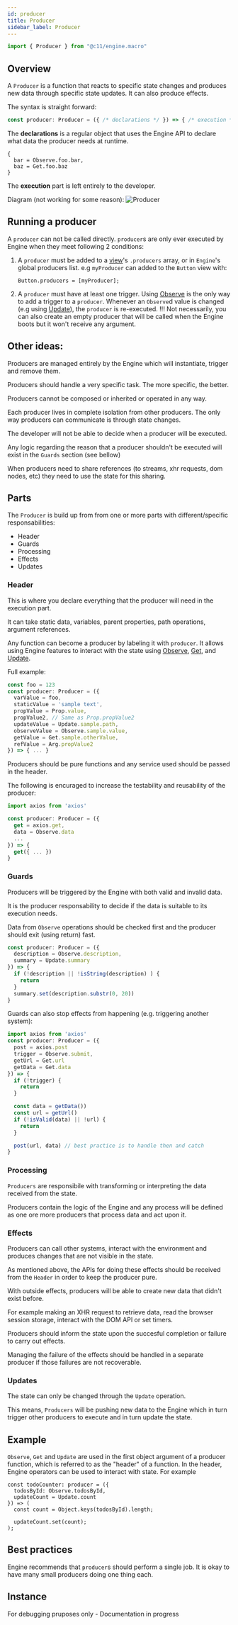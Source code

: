 ```yaml
---
id: producer
title: Producer
sidebar_label: Producer
---
```


```ts
import { Producer } from "@c11/engine.macro"
```

## Overview

A `Producer` is a function that reacts to specific state changes and produces new data through specific state updates. It can also produce effects. 


The syntax is straight forward:
```ts
const producer: Producer = ({ /* declarations */ }) => { /* execution */ }
```

The **declarations** is a regular object that uses the Engine API to declare what data the producer needs at runtime.

```
{
  bar = Observe.foo.bar,
  baz = Get.foo.baz
}
```

The **execution** part is left entirely to the developer.

Diagram (not working for some reason):
![Producer](/img/producer.jpg)

## Running a producer

A `producer` can not be called directly. `producer`s are only ever executed by
Engine when they meet following 2 conditions:

 1. A `producer` must be added to a [view](/docs/api/view)'s `.producers` array,
    or in `Engine`'s global producers list. e.g `myProducer` can added to the
    `Button` view with:

    ```tsx
    Button.producers = [myProducer];
    ```
  2. A `producer` must have at least one trigger. Using
     [Observe](/docs/api/observe) is the only way to add a trigger to a
     `producer`. Whenever an `Observe`d value is changed (e.g using
     [Update](/docs/api/update)), the `producer` is re-executed.
     !!! Not necessarily, you can also create an empty producer that will be called when the Engine boots but it won't receive any argument.


## Other ideas:

Producers are managed entirely by the Engine which will instantiate, trigger and remove them.

Producers should handle a very specific task. The more specific, the better.

Producers cannot be composed or inherited or operated in any way.

Each producer lives in complete isolation from other producers. The only way producers can communicate is through state changes.

The developer will not be able to decide when a producer will be executed.

Any logic regarding the reason that a producer shouldn't be executed will exist in the `Guards` section (see bellow)

When producers need to share references (to streams, xhr requests, dom nodes, etc) they need to use the state for this sharing.

## Parts

The `Producer` is build up from from one or more parts with different/specific responsabilities:

- Header
- Guards
- Processing
- Effects
- Updates

### Header

This is where you declare everything that the producer will need in the execution part.

It can take static data, variables, parent properties, path operations, argument references.

Any function can become a producer by labeling it with `producer`. It allows using Engine features to interact with
the state using [Observe](/docs/api/observe), [Get](/docs/api/get), and
[Update](/docs/api/update).

Full example:

```ts
const foo = 123
const producer: Producer = ({
  varValue = foo,
  staticValue = 'sample text',
  propValue = Prop.value,
  propValue2, // Same as Prop.propValue2
  updateValue = Update.sample.path,
  observeValue = Observe.sample.value,
  getValue = Get.sample.otherValue,
  refValue = Arg.propValue2
}) => { ... }
```

Producers should be pure functions and any service used should be passed in the header.

The following is encuraged to increase the testability and reusability of the producer:
```ts
import axios from 'axios'

const producer: Producer = ({
  get = axios.get,
  data = Observe.data
  ...
}) => {
  get({ ... })
}
```

### Guards
Producers will be triggered by the Engine with both valid and invalid data.

It is the producer responsability to decide if the data is suitable to its execution needs.

Data from `Observe` operations should be checked first and the producer should exit (using return) fast.

```ts
const producer: Producer = ({
  description = Observe.description,
  summary = Update.summary
}) => {
  if (!description || !isString(description) ) {
    return
  }
  summary.set(description.substr(0, 20))
}
```

Guards can also stop effects from happening (e.g. triggering another system):
```ts
import axios from 'axios'
const producer: Producer = ({
  post = axios.post
  trigger = Observe.submit,
  getUrl = Get.url
  getData = Get.data
}) => {
  if (!trigger) {
    return
  }

  const data = getData())
  const url = getUrl()
  if (!isValid(data) || !url) {
    return
  }

  post(url, data) // best practice is to handle then and catch
}
```

### Processing
`Producers` are responsibile with transforming or interpreting the data received from the state.

Producers contain the logic of the Engine and any process will be defined as one ore more producers that process data and act upon it.

### Effects
Producers can call other systems, interact with the environment and produces changes that are not visible in the state.

As mentioned above, the APIs for doing these effects should be received from the `Header` in order to keep the producer pure.

With outside effects, producers will be able to create new data that didn't exist before.

For example making an XHR request to retrieve data, read the browser session storage, interact with the DOM API or set timers.

Producers should inform the state upon the succesful completion or failure to carry out effects.

Managing the failure of the effects should be handled in a separate producer if those failures are not recoverable.

### Updates
The state can only be changed through the `Update` operation.

This means, `Producers` will be pushing new data to the Engine which in turn trigger other producers to execute and in turn update the state.

## Example

`Observe`, `Get` and `Update` are used in the first object argument of a
producer function, which is referred to as the "header" of a function. In the
header, Engine operators can be used to interact with state. For example

```tsx
const todoCounter: producer = ({
  todosById: Observe.todosById,
  updateCount = Update.count
}) => (
  const count = Object.keys(todosById).length;

  updateCount.set(count);
);
```

## Best practices

Engine recommends that `producer`s should perform a single job. It is okay to
have many small producers doing one thing each.

## Instance

For debugging pruposes only - Documentation in progress
